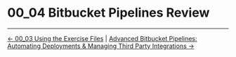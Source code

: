 # 00_04 Bitbucket Pipelines Review


<!-- FooterStart -->
---
[← 00_03 Using the Exercise Files](../00_03_using_the_exercise_files/README.md) | [Advanced Bitbucket Pipelines: Automating Deployments & Managing Third Party Integrations →](../../README.md)
<!-- FooterEnd -->
